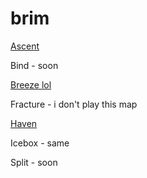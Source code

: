 # brim

[Ascent](https://tea-mochi.github.io/valorant-lineups/brim/ascent.html)

Bind - soon

[Breeze lol](https://tea-mochi.github.io/valorant-lineups/viper.html#breeze)

Fracture - i don't play this map

[Haven](https://tea-mochi.github.io/valorant-lineups/brim/haven.html)

Icebox - same

Split - soon
